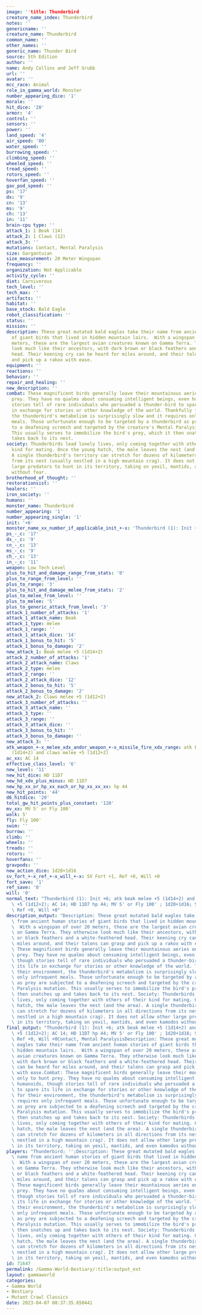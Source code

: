 ```yaml
---
image: ''title: Thunderbird
creature_name_index: Thunderbird
notes: ''
genericname: ''
creature_name: Thunderbird
common_name: ''
other_names: ''
generic_name: Thunder Bird
source: 5th Edition
author: ''
name: Andy Collins and Jeff Grubb
url: ''
avatar: ''
mcc_race: Animal
role_in_gamma_world: Monster
number_appearing_dice: '1'
morale: ''
hit_dice: '20'
armor: '4'
control: ''
sensors: ''
power: ''
land_speed: '4'
air_speed: '80'
water_speed: ''
burrowing_speed: ''
climbing_speed: ''
wheeled_speed: ''
tread_speed: ''
rotors_speed: ''
hoverfan_speed: ''
gav_pod_speed: ''
ps: '17'
dx: '9'
cn: '13'
ms: '9'
ch: '13'
in: '11'
brain-cpu type: ''
attack_1: 1 Beak (14)
attack_2: 1 Claws (12)
attack_3: ''
mutations: Contact, Mental Paralysis
size: Gargantuian
size_measurement: 20 Meter Wingspan
frequency: ''
organization: Not Applicable
activity_cycle: ''
diet: Carniverous
tech_level: ''
tech_max: ''
artifacts: ''
habitat: ''
base_stock: Bald Eagle
robot_classification: ''
status: ''
mission: ''
description: These great mutated bald eagles take their name from ancient human stories
  of giant birds that lived in hidden mountain lairs.  With a wingspan of over 20
  meters, these are the largest avian creatures known on Gamma Terra. They otherwise
  look much like their ancestors, with dark brown or black feathers and a white-feathered
  head. Their keening cry can be heard for miles around, and their talons can grasp
  and pick up a rakox with ease.
equipment: ''
reactions: ''
behavior: ''
repair_and_healing: ''
new_description: ''
combat: These magnificent birds generally leave their mountainous aeries only to hunt
  prey. They have no qualms about consuming intelligent beings, even humanoids, though
  stories tell of rare individuals who persuaded a thunder-bird to spare its life
  in exchange for stories or other knowledge of the world. Thankfully for their environment,
  the thunderbird's metabolism is surprisingly slow and it requires only infrequent
  meals. Those unfortunate enough to be targeted by a thunderbird as prey are subjected
  to a deafening screech and targeted by the creature's Mental Paralysis mutation.
  This usually serves to immobilize the bird's prey, which it then snatches up and
  takes back to its nest.
society: Thunderbirds lead lonely lives, only coming together with others of their
  kind for mating. Once the young hatch, the male leaves the nest (and the area).
  A single thunderbird's territory can stretch for dozens of kilometers in all directions
  from its nest (usually nestled in a high mountain crag). It does not allow other
  large predators to hunt in its territory, taking on yexil, mantids, and even kamodos
  without fear.
brotherhood_of_thought: ''
restorationsist: ''
healers: ''
iron_society: ''
humans: ''
monster_name: Thunderbird
number_appearing: '1'
number_appearing_single: '1'
init: '+6'
monster_name_xx_number_if_applicable_init_+-x: 'Thunderbird (1): Init +6'
ps_-_c: '17'
dx_-_c: '9'
cn_-_c: '13'
ms_-_c: '9'
ch_-_c: '13'
in_-_c: '11'
weapon: Low Tech Level
plus_to_hit_and_damage_range_from_stats: '0'
plus_to_range_from_level: ''
plus_to_range: '3'
plus_to_hit_and_damage_melee_from_stats: '2'
plus_to_melee_from_level: ''
plus_to_melee: '5'
plus_to_generic_attack_from_level: '3'
attack_1_number_of_attacks: '1'
attack_1_attack_name: Beak
attack_1_type: melee
attack_1_range: ''
attack_1_attack_dice: '14'
attack_1_bonus_to_hit: '5'
attack_1_bonus_to_damage: '2'
new_attack_1: Beak melee +5 (1d14+2)
attack_2_number_of_attacks: '1'
attack_2_attack_name: Claws
attack_2_type: melee
attack_2_range: ''
attack_2_attack_dice: '12'
attack_2_bonus_to_hit: '5'
attack_2_bonus_to_damage: '2'
new_attack_2: Claws melee +5 (1d12+2)
attack_3_number_of_attacks: ''
attack_3_attack_name: ''
attack_3_type: ''
attack_3_range: ''
attack_3_attack_dice: ''
attack_3_bonus_to_hit: ''
attack_3_bonus_to_damage: ''
new_attack_3: ''
atk_weapon_+-x_melee_xdx_andor_weapon_+-x_missile_fire_xdx_range: atk beak melee +5
  (1d14+2) and claws melee +5 (1d12+2)
ac_xx: AC 14
effective_class_level: '6'
new_level: '11'
new_hit_dice: HD 11D7
new_hd_xdx_plus_minus: HD 11D7
new_hp_xx_or_hp_xx_each_or_hp_xx_xx_xx: hp 44
new_hit_points: '44'
d6_hitdice: '20'
total_gw_hit_points_plus_constant: '120'
mv_xx: MV 5' or Fly 100'
walk: 5'
fly: Fly 100'
swim: ''
burrow: ''
climb: ''
wheels: ''
treads: ''
rotors: ''
hoverfans: ''
gravpods: ''
new_action_dice: 1d20+1d16
sv_fort_+-x_ref_+-x_will_+-x: SV Fort +1, Ref +0, Will +0
fort_save: '1'
ref_save: '0'
will: '0'
normal_text: "Thunderbird (1): Init +6; atk beak melee +5 (1d14+2) and claws melee\
  \ +5 (1d12+2); AC 14; HD 11D7 hp 44; MV 5' or Fly 100' ; 1d20+1d16; SV Fort +1,\
  \ Ref +0, Will +0"
description_output: "Description: These great mutated bald eagles take their name\
  \ from ancient human stories of giant birds that lived in hidden mountain lairs.\
  \  With a wingspan of over 20 meters, these are the largest avian creatures known\
  \ on Gamma Terra. They otherwise look much like their ancestors, with dark brown\
  \ or black feathers and a white-feathered head. Their keening cry can be heard for\
  \ miles around, and their talons can grasp and pick up a rakox with ease.Combat:\
  \ These magnificent birds generally leave their mountainous aeries only to hunt\
  \ prey. They have no qualms about consuming intelligent beings, even humanoids,\
  \ though stories tell of rare individuals who persuaded a thunder-bird to spare\
  \ its life in exchange for stories or other knowledge of the world. Thankfully for\
  \ their environment, the thunderbird's metabolism is surprisingly slow and it requires\
  \ only infrequent meals. Those unfortunate enough to be targeted by a thunderbird\
  \ as prey are subjected to a deafening screech and targeted by the creature's Mental\
  \ Paralysis mutation. This usually serves to immobilize the bird's prey, which it\
  \ then snatches up and takes back to its nest. Society: Thunderbirds lead lonely\
  \ lives, only coming together with others of their kind for mating. Once the young\
  \ hatch, the male leaves the nest (and the area). A single thunderbird's territory\
  \ can stretch for dozens of kilometers in all directions from its nest (usually\
  \ nestled in a high mountain crag). It does not allow other large predators to hunt\
  \ in its territory, taking on yexil, mantids, and even kamodos without fear."
final_output: "Thunderbird (1): Init +6; atk beak melee +5 (1d14+2) and claws melee\
  \ +5 (1d12+2); AC 14; HD 11D7 hp 44; MV 5' or Fly 100' ; 1d20+1d16; SV Fort +1,\
  \ Ref +0, Will +0Contact, Mental ParalysisDescription: These great mutated bald\
  \ eagles take their name from ancient human stories of giant birds that lived in\
  \ hidden mountain lairs.  With a wingspan of over 20 meters, these are the largest\
  \ avian creatures known on Gamma Terra. They otherwise look much like their ancestors,\
  \ with dark brown or black feathers and a white-feathered head. Their keening cry\
  \ can be heard for miles around, and their talons can grasp and pick up a rakox\
  \ with ease.Combat: These magnificent birds generally leave their mountainous aeries\
  \ only to hunt prey. They have no qualms about consuming intelligent beings, even\
  \ humanoids, though stories tell of rare individuals who persuaded a thunder-bird\
  \ to spare its life in exchange for stories or other knowledge of the world. Thankfully\
  \ for their environment, the thunderbird's metabolism is surprisingly slow and it\
  \ requires only infrequent meals. Those unfortunate enough to be targeted by a thunderbird\
  \ as prey are subjected to a deafening screech and targeted by the creature's Mental\
  \ Paralysis mutation. This usually serves to immobilize the bird's prey, which it\
  \ then snatches up and takes back to its nest. Society: Thunderbirds lead lonely\
  \ lives, only coming together with others of their kind for mating. Once the young\
  \ hatch, the male leaves the nest (and the area). A single thunderbird's territory\
  \ can stretch for dozens of kilometers in all directions from its nest (usually\
  \ nestled in a high mountain crag). It does not allow other large predators to hunt\
  \ in its territory, taking on yexil, mantids, and even kamodos without fear."
players: "Thunderbird; '';Description: These great mutated bald eagles take their\
  \ name from ancient human stories of giant birds that lived in hidden mountain lairs.\
  \  With a wingspan of over 20 meters, these are the largest avian creatures known\
  \ on Gamma Terra. They otherwise look much like their ancestors, with dark brown\
  \ or black feathers and a white-feathered head. Their keening cry can be heard for\
  \ miles around, and their talons can grasp and pick up a rakox with ease.Combat:\
  \ These magnificent birds generally leave their mountainous aeries only to hunt\
  \ prey. They have no qualms about consuming intelligent beings, even humanoids,\
  \ though stories tell of rare individuals who persuaded a thunder-bird to spare\
  \ its life in exchange for stories or other knowledge of the world. Thankfully for\
  \ their environment, the thunderbird's metabolism is surprisingly slow and it requires\
  \ only infrequent meals. Those unfortunate enough to be targeted by a thunderbird\
  \ as prey are subjected to a deafening screech and targeted by the creature's Mental\
  \ Paralysis mutation. This usually serves to immobilize the bird's prey, which it\
  \ then snatches up and takes back to its nest. Society: Thunderbirds lead lonely\
  \ lives, only coming together with others of their kind for mating. Once the young\
  \ hatch, the male leaves the nest (and the area). A single thunderbird's territory\
  \ can stretch for dozens of kilometers in all directions from its nest (usually\
  \ nestled in a high mountain crag). It does not allow other large predators to hunt\
  \ in its territory, taking on yexil, mantids, and even kamodos without fear. |"
id: 71647
permalink: /Gamma-World-Bestiary/:title:output_ext
layout: gammaworld
categories:
- Gamma World
- Bestiary
- Mutant Crawl Classics
date: 2023-04-07 08:37:35.650441
---
```


